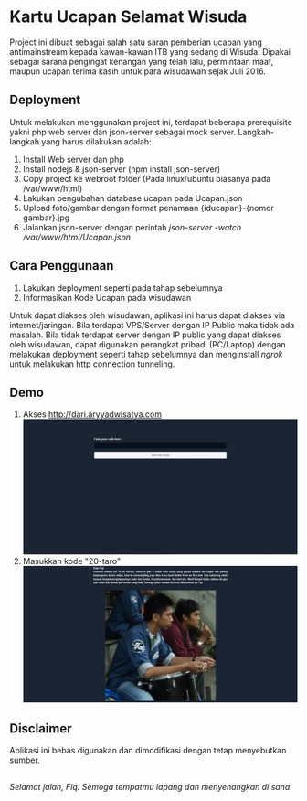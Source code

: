 # Kartu Ucapan Selamat Wisuda
Project ini dibuat sebagai salah satu saran pemberian ucapan yang antimainstream kepada kawan-kawan ITB yang sedang di Wisuda. Dipakai sebagai sarana pengingat kenangan yang telah lalu, permintaan maaf, maupun ucapan terima kasih untuk para wisudawan sejak Juli 2016.

## Deployment
Untuk melakukan menggunakan project ini, terdapat beberapa prerequisite yakni php web server dan json-server sebagai mock server. Langkah-langkah yang harus dilakukan adalah:
1. Install Web server dan php
2. Install nodejs & json-server (npm install json-server)
3. Copy project ke webroot folder (Pada linux/ubuntu biasanya pada /var/www/html)
4. Lakukan pengubahan database ucapan pada Ucapan.json
5. Upload foto/gambar dengan format penamaan {iducapan}-{nomor gambar}.jpg
6. Jalankan json-server dengan perintah *json-server -watch /var/www/html/Ucapan.json*


## Cara Penggunaan
1. Lakukan deployment seperti pada tahap sebelumnya
2. Informasikan Kode Ucapan pada wisudawan

Untuk dapat diakses oleh wisudawan, aplikasi ini harus dapat diakses via internet/jaringan. Bila terdapat VPS/Server dengan IP Public maka tidak ada masalah. Bila tidak terdapat server dengan IP public yang dapat diakses oleh wisudawan, dapat digunakan perangkat pribadi (PC/Laptop) dengan melakukan deployment seperti tahap sebelumnya dan menginstall *ngrok* untuk melakukan http connection tunneling.

## Demo
1. Akses http://dari.aryyadwisatya.com
![Homepage](/images/home.jpg)
2. Masukkan kode "20-taro"
![Alm. Taufiq Akbar Rosyadi](/images/taro.jpg)

## Disclaimer
Aplikasi ini bebas digunakan dan dimodifikasi dengan tetap menyebutkan sumber.

##

*Selamat jalan, Fiq. Semoga tempatmu lapang dan menyenangkan di sana*